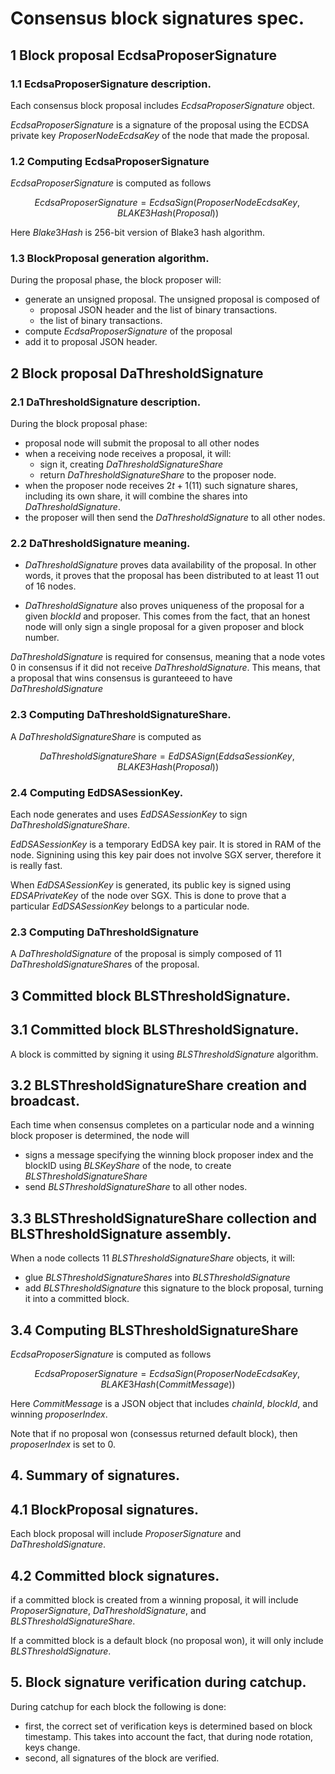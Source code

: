 
# Consensus block signatures spec.

## 1 Block proposal EcdsaProposerSignature

### 1.1 EcdsaProposerSignature description.

Each consensus block proposal includes $EcdsaProposerSignature$ object.

$EcdsaProposerSignature$ is a signature of the proposal using the ECDSA private key $ProposerNodeEcdsaKey$ of the node that made the proposal.

### 1.2 Computing  EcdsaProposerSignature

$EcdsaProposerSignature$ is computed as follows

$$ EcdsaProposerSignature = EcdsaSign(ProposerNodeEcdsaKey, BLAKE3Hash(Proposal)) $$

Here $Blake3Hash$ is 256-bit version of Blake3 hash algorithm.

### 1.3 BlockProposal generation algorithm.

During the proposal phase, the block proposer will:

* generate an unsigned proposal. The unsigned proposal is composed of 
  * proposal JSON header and the list of binary transactions.
  * the list of binary transactions.
* compute $EcdsaProposerSignature$ of the proposal 
* add it to proposal JSON header.


## 2 Block proposal DaThresholdSignature

### 2.1 DaThresholdSignature description.

During the block proposal phase:

* proposal node will submit the proposal to all other nodes
* when a receiving node receives a proposal, it will:
  * sign it, creating $DaThresholdSignatureShare$
  * return $DaThresholdSignatureShare$ to the proposer node.
* when the proposer node receives $2t+1$(11) such signature shares, including its own share, it will combine the  shares into $DaThresholdSignature$.
* the proposer will then send the $DaThresholdSignature$ to all other nodes.

### 2.2 DaThresholdSignature meaning.

* $DaThresholdSignature$ proves data availability of the proposal. In other words, it proves that the proposal has been distributed to at least 11 out of 16 nodes.

* $DaThresholdSignature$ also proves uniqueness of the proposal for a given $blockId$ and proposer. This comes from the fact, that an honest node will only sign a single proposal for a given proposer and block number.

$DaThresholdSignature$ is required for consensus, meaning that a node votes $0$ in consensus if it did not receive $DaThresholdSignature$. This means, that a proposal that wins consensus is guranteeed to have $DaThresholdSignature$

### 2.3 Computing DaThresholdSignatureShare.

A $DaThresholdSignatureShare$ is computed as

$$ DaThresholdSignatureShare = EdDSASign(EddsaSessionKey, BLAKE3Hash(Proposal))$$


### 2.4 Computing EdDSASessionKey.


Each node generates and uses $EdDSASessionKey$ to sign $DaThresholdSignatureShare$.

$EdDSASessionKey$ is a temporary EdDSA key pair. It is stored in RAM of the node. Signining using this key pair
does not involve SGX server, therefore it is really fast.

When $EdDSASessionKey$ is generated, its public key is signed using $EDSAPrivateKey$ of the node over SGX.
This is done to prove that a particular $EdDSASessionKey$ belongs to a particular node.


### 2.3 Computing DaThresholdSignature

A $DaThresholdSignature$ of the proposal is simply composed of 11 $DaThresholdSignatureShare$s of the proposal.


## 3 Committed block BLSThresholdSignature.

## 3.1 Committed block BLSThresholdSignature.

A block is committed by signing it using $BLSThresholdSignature$ algorithm.

## 3.2 BLSThresholdSignatureShare creation and broadcast.

Each time when consensus completes on a particular node and a winning block proposer is determined, the node will
* signs a message specifying the winning block proposer index and the blockID using $BLSKeyShare$ of the node, to create
$BLSThresholdSignatureShare$
* send $BLSThresholdSignatureShare$ to all other nodes.

## 3.3 BLSThresholdSignatureShare collection and BLSThresholdSignature assembly.

When a node collects 11 $BLSThresholdSignatureShare$ objects, it will:
* glue $BLSThresholdSignatureShares$ into $BLSThresholdSignature$ 
* add $BLSThresholdSignature$ this signature to the block proposal, turning it into a committed block.



## 3.4 Computing BLSThresholdSignatureShare


$EcdsaProposerSignature$ is computed as follows

$$ EcdsaProposerSignature = EcdsaSign(ProposerNodeEcdsaKey, BLAKE3Hash(CommitMessage)) $$

Here $CommitMessage$ is a JSON object that includes $chainId$, $blockId$, and winning $proposerIndex$. 

Note that if no proposal won (consessus returned default block), then $proposerIndex$ is set to $0$.



## 4. Summary of signatures. 

## 4.1 BlockProposal signatures.

Each block proposal will include $ProposerSignature$ and $DaThresholdSignature$.


## 4.2 Committed block signatures.

if a committed block is created from a winning proposal, it will include $ProposerSignature$, $DaThresholdSignature$, and $BLSThresholdSignatureShare$.

If a committed block is a default block (no proposal won), it will only include $BLSThresholdSignature$.


## 5. Block signature verification during catchup.

During catchup for each block the following is done:

* first, the correct set of verification keys is determined based on block timestamp. This takes into account the fact, that during node rotation, keys change.
* second, all signatures of the block are verified.
















